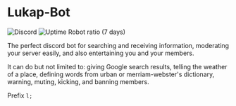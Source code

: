 # Lukap-Bot

![Discord](https://img.shields.io/discord/766506394119045191?labelColor=%236979B2&color=%237289da&label=%20%20%20&logo=discord&logoColor=white&style=flat)  ![Uptime Robot ratio (7 days)](https://img.shields.io/uptimerobot/ratio/7/m786131345-77e4d8f3b97de7a79b7f0869?label=Uptime)



The perfect discord bot for searching and receiving information, moderating your server easily, and also entertaining you and your members.

It can do but not limited to: giving Google search results, telling the weather of a place, defining words from urban or merriam-webster's dictionary, warning, muting, kicking, and banning members.

Prefix `l;`

